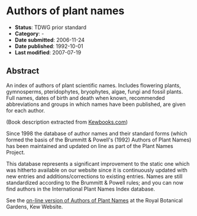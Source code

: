 # Authors of plant names

* **Status**: TDWG prior standard
* **Category**: -
* **Date submitted**: 2006-11-24
* **Date published**: 1992-10-01
* **Last modified**: 2007-07-19

## Abstract

An index of authors of plant scientific names. Includes flowering plants, gymnosperms, pteridophytes, bryophytes, algae, fungi and fossil plants. Full names, dates of birth and death when known, recommended abbreviations and groups in which names have been published, are given for each author.

(Book description extracted from [Kewbooks.com](http://www.kewbooks.com/asps/ShowDetails.asp?id=23))

Since 1998 the database of author names and their standard forms (which formed the basis of the Brummitt & Powell's (1992) Authors of Plant Names) has been maintained and updated on line as part of the Plant Names Project.

This database represents a significant improvement to the static one which was hitherto available on our website since it is continuously updated with new entries and additions/corrections to existing entries. Names are still standardized according to the Brummitt & Powell rules; and you can now find authors in the International Plant Names Index database.

See the [on-line version of Authors of Plant Names](http://www.rbgkew.org.uk/data/authors.html) at the Royal Botanical Gardens, Kew Website.
